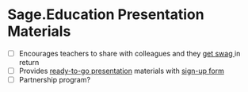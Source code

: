 # Sage.Education Presentation Materials

- [ ] Encourages teachers to share with colleagues and they [get swag ](https://learn.edpuzzle.com/swag_request) in return
- [ ] Provides [ready-to-go presentation]( (https://edpuzzle.com/present-to-your-school) ) materials with [sign-up form](https://learn.edpuzzle.com/getting-started-edpuzzle-form) 
- [ ] Partnership program?